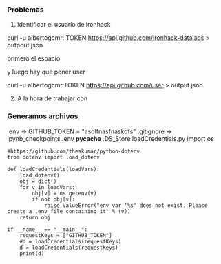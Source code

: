 ### Problemas
1. identificar el usuario de ironhack

 curl -u albertogcmr: TOKEN https://api.github.com/ironhack-datalabs > outpout.json


primero el espacio

y luego hay que poner user

curl -u albertogcmr:TOKEN https://api.github.com/user > output.json

2. A la hora de trabajar con 

### Generamos archivos
.env -> GITHUB_TOKEN = "asdlfnasfnaskdfs"
.gitignore -> 
    ipynb_checkpoints
    .env
    __pycache__
    .DS_Store
loadCredentials.py
    import os

    #https://github.com/theskumar/python-dotenv
    from dotenv import load_dotenv

    def loadCredentials(loadVars):
        load_dotenv()
        obj = dict()
        for v in loadVars:
            obj[v] = os.getenv(v)
            if not obj[v]:
                raise ValueError("env var '%s' does not exist. Please create a .env file containing it" % (v))
        return obj

    if __name__ == "__main__":
        requestKeys = ["GITHUB_TOKEN"]
        #d = loadCredentials(requestKeys)
        d = loadCredentials(requestKeys)
        print(d)

